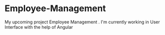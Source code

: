 # Employee-Management
My upcoming project Employee Management . I'm currently working in User Interface with the help of Angular
